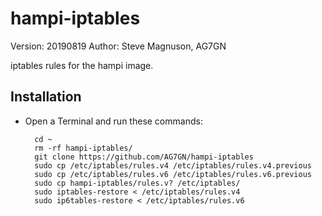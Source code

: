 # hampi-iptables

Version: 20190819
Author: Steve Magnuson, AG7GN

iptables rules for the hampi image.

## Installation

- Open a Terminal and run these commands:

		cd ~
		rm -rf hampi-iptables/
		git clone https://github.com/AG7GN/hampi-iptables
  		sudo cp /etc/iptables/rules.v4 /etc/iptables/rules.v4.previous
  		sudo cp /etc/iptables/rules.v6 /etc/iptables/rules.v6.previous
		sudo cp hampi-iptables/rules.v? /etc/iptables/
		sudo iptables-restore < /etc/iptables/rules.v4
		sudo ip6tables-restore < /etc/iptables/rules.v6


